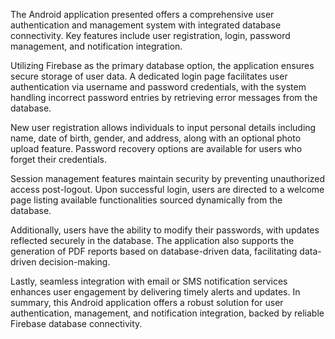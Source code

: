 The Android application presented offers a comprehensive user authentication and management system with integrated database connectivity. 
Key features include user registration, login, password management, and notification integration.

Utilizing Firebase as the primary database option, the application ensures secure storage of user data.
A dedicated login page facilitates user authentication via username and password credentials, 
with the system handling incorrect password entries by retrieving error messages from the database.

New user registration allows individuals to input personal details including name, date of birth, gender, and address, along with an optional photo upload feature. 
Password recovery options are available for users who forget their credentials.

Session management features maintain security by preventing unauthorized access post-logout. Upon successful login,
users are directed to a welcome page listing available functionalities sourced dynamically from the database.

Additionally, users have the ability to modify their passwords, with updates reflected securely in the database. 
The application also supports the generation of PDF reports based on database-driven data, facilitating data-driven decision-making.

Lastly, seamless integration with email or SMS notification services enhances user engagement by delivering timely alerts and updates.
In summary, this Android application offers a robust solution for user authentication, management, and notification integration, backed by reliable Firebase database connectivity.
